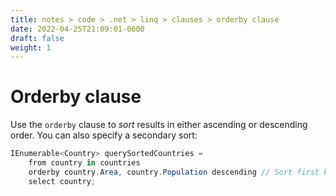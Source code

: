 ```yaml
---
title: notes > code > .net > linq > clauses > orderby clause
date: 2022-04-25T21:09:01-0600
draft: false
weight: 1
---
```

# Orderby clause
Use the `orderby` clause to *sort* results in either ascending or descending order. You can also specify a secondary sort:

```cs
IEnumerable<Country> querySortedCountries =
    from country in countries
    orderby country.Area, country.Population descending // Sort first by Area (ascending), then Population.
    select country;
```

